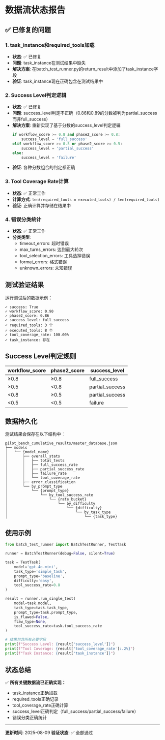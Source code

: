 # 数据流状态报告

## ✅ 已修复的问题

### 1. task_instance和required_tools加载
- **状态**: ✅ 已修复
- **问题**: task_instance在测试结果中缺失
- **解决方案**: 在batch_test_runner.py的return_result中添加了task_instance字段
- **验证**: task_instance现在正确包含在测试结果中

### 2. Success Level判定逻辑
- **状态**: ✅ 已修复
- **问题**: success_level判定不正确（0.86和0.89的分数被判为partial_success而非full_success）
- **解决方案**: 重新实现了基于分数的success_level判定逻辑
  ```python
  if workflow_score >= 0.8 and phase2_score >= 0.8:
      success_level = 'full_success'
  elif workflow_score >= 0.5 or phase2_score >= 0.5:
      success_level = 'partial_success'
  else:
      success_level = 'failure'
  ```
- **验证**: 各种分数组合的判定都正确

### 3. Tool Coverage Rate计算
- **状态**: ✅ 正常工作
- **计算方式**: `len(required_tools ∩ executed_tools) / len(required_tools)`
- **验证**: 正确计算并存储在结果中

### 4. 错误分类统计
- **状态**: ✅ 正常工作
- **分类类型**:
  - timeout_errors: 超时错误
  - max_turns_errors: 达到最大轮次
  - tool_selection_errors: 工具选择错误
  - format_errors: 格式错误
  - unknown_errors: 未知错误

## 测试验证结果

运行测试后的数据示例：
```
✓ success: True
✓ workflow_score: 0.90
✓ phase2_score: 0.86
✓ success_level: full_success
✓ required_tools: 3 个
✓ executed_tools: 8 个
✓ tool_coverage_rate: 100.00%
✓ task_instance: 存在
```

## Success Level判定规则

| workflow_score | phase2_score | success_level |
|---------------|--------------|---------------|
| ≥0.8 | ≥0.8 | full_success |
| ≥0.5 | <0.8 | partial_success |
| <0.8 | ≥0.5 | partial_success |
| <0.5 | <0.5 | failure |

## 数据持久化

测试结果会保存在以下结构中：
```
pilot_bench_cumulative_results/master_database.json
├── models
│   └── {model_name}
│       ├── overall_stats
│       │   ├── total_tests
│       │   ├── full_success_rate
│       │   ├── partial_success_rate
│       │   ├── failure_rate
│       │   └── tool_coverage_rate
│       ├── error_classification
│       └── by_prompt_type
│           └── {prompt_type}
│               └── by_tool_success_rate
│                   └── {rate_bucket}
│                       └── by_difficulty
│                           └── {difficulty}
│                               └── by_task_type
│                                   └── {task_type}
```

## 使用示例

```python
from batch_test_runner import BatchTestRunner, TestTask

runner = BatchTestRunner(debug=False, silent=True)

task = TestTask(
    model='gpt-4o-mini',
    task_type='simple_task',
    prompt_type='baseline',
    difficulty='easy',
    tool_success_rate=0.8
)

result = runner.run_single_test(
    model=task.model,
    task_type=task.task_type,
    prompt_type=task.prompt_type,
    is_flawed=False,
    flaw_type=None,
    tool_success_rate=task.tool_success_rate
)

# 结果包含所有必要字段
print(f"Success Level: {result['success_level']}")
print(f"Tool Coverage: {result['tool_coverage_rate']:.2%}")
print(f"Task Instance: {result['task_instance']}")
```

## 状态总结

✅ **所有关键数据流已正确实现：**
- task_instance正确加载
- required_tools正确记录
- tool_coverage_rate正确计算
- success_level正确判定（full_success/partial_success/failure）
- 错误分类正确统计

---

**更新时间**: 2025-08-09
**验证状态**: ✅ 全部通过